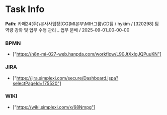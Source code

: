 # Task Info

**Path:** 카페24(주)\본사사업장\[CG]MI본부\MIH그룹\CD팀 / hykim / [320298] 팀 역량 강화 및 업무 수행 관리 _ 업무 분배 / 2025-09-01_00-00-00

### BPMN
- ["https://n8n-mi-027-web.hanpda.com/workflow/L90JtXxlgJQPuuKN"]

### JIRA
- ["https://jira.simplexi.com/secure/Dashboard.jspa?selectPageId=175520"]

### WIKI
- ["https://wiki.simplexi.com/x/68Nmpg"]

